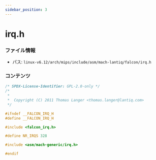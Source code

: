 ```yaml
---
sidebar_position: 3
---
```

# irq.h

### ファイル情報

- パス: `linux-v6.12/arch/mips/include/asm/mach-lantiq/falcon/irq.h`

### コンテンツ

```h
/* SPDX-License-Identifier: GPL-2.0-only */
/*
 *
 *  Copyright (C) 2011 Thomas Langer <thomas.langer@lantiq.com>
 */

#ifndef __FALCON_IRQ_H
#define __FALCON_IRQ_H

#include <falcon_irq.h>

#define NR_IRQS 328

#include <asm/mach-generic/irq.h>

#endif

```
